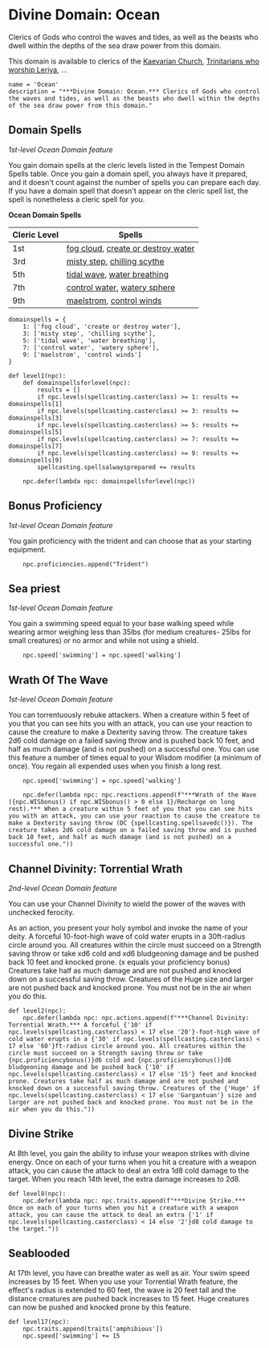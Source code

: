 # Divine Domain: Ocean
Clerics of Gods who control the waves and tides, as well as the beasts who dwell within the depths of the sea draw power from this domain.

This domain is available to clerics of the [Kaevarian Church](../../Religions/KaevarianChurch.md), [Trinitarians who worship Leriya](../../Religions/Trinitarian.md#leriya), ...

```
name = 'Ocean'
description = "***Divine Domain: Ocean.*** Clerics of Gods who control the waves and tides, as well as the beasts who dwell within the depths of the sea draw power from this domain."
```

## Domain Spells
*1st-level Ocean Domain feature*

You gain domain spells at the cleric levels listed in the Tempest Domain Spells table. Once you gain a domain spell, you always have it prepared, and it doesn't count against the number of spells you can prepare each day. If you have a domain spell that doesn't appear on the cleric spell list, the spell is nonetheless a cleric spell for you.

**Ocean Domain Spells**

Cleric Level | Spells
------------ | ------
1st	| [fog cloud](../../Magic/Spells/fog-cloud.md), [create or destroy water](../../Magic/Spells/create-or-destroy-water.md) 
3rd	| [misty step](../../Magic/Spells/misty-step.md), [chilling scythe](../../Magic/Spells/chilling-scythe.md)
5th	| [tidal wave](../../Magic/Spells/tidal-wave.md), [water breathing](../../Magic/Spells/water-breathing.md)
7th	| [control water](../../Magic/Spells/control-weather.md), [watery sphere](../../Magic/Spells/watery-sphere.md)
9th	| [maelstrom](../../Magic/Spells/maelstrom.md), [control winds](../../Magic/Spells/control-winds.md)

```
domainspells = {
    1: ['fog cloud', 'create or destroy water'],
    3: ['misty step', 'chilling scythe'],
    5: ['tidal wave', 'water breathing'],
    7: ['control water', 'watery sphere'],
    9: ['maelstrom', 'control winds']
}

def level1(npc):
    def domainspellsforlevel(npc):
        results = []
        if npc.levels(spellcasting.casterclass) >= 1: results += domainspells[1]
        if npc.levels(spellcasting.casterclass) >= 3: results += domainspells[3]
        if npc.levels(spellcasting.casterclass) >= 5: results += domainspells[5]
        if npc.levels(spellcasting.casterclass) >= 7: results += domainspells[7]
        if npc.levels(spellcasting.casterclass) >= 9: results += domainspells[9]
        spellcasting.spellsalwaysprepared += results

    npc.defer(lambda npc: domainspellsforlevel(npc))
```

## Bonus Proficiency
*1st-level Ocean Domain feature*

You gain proficiency with the trident and can choose that as your starting equipment.

```
    npc.proficiencies.append("Trident")
```

## Sea priest
*1st-level Ocean Domain feature*

You gain a swimming speed equal to your base walking speed while wearing armor weighing less than 35lbs (for medium creatures- 25lbs for small creatures) or no armor and while not using a shield.

```
    npc.speed['swimming'] = npc.speed['walking']
```

## Wrath Of The Wave
*1st-level Ocean Domain feature*

You can torrentuously rebuke attackers. When a creature within 5 feet of you that you can see hits you with an attack, you can use your reaction to cause the creature to make a Dexterity saving throw. The creature takes 2d6 cold damage on a failed saving throw and is pushed back 10 feet, and half as much damage (and is not pushed) on a successful one. You can use this feature a number of times equal to your Wisdom modifier (a minimum of once). You regain all expended uses when you finish a long rest.

```
    npc.speed['swimming'] = npc.speed['walking']

    npc.defer(lambda npc: npc.reactions.append(f"***Wrath of the Wave ({npc.WISbonus() if npc.WISbonus() > 0 else 1}/Recharge on long rest).*** When a creature within 5 feet of you that you can see hits you with an attack, you can use your reaction to cause the creature to make a Dexterity saving throw (DC {spellcasting.spellsavedc()}). The creature takes 2d6 cold damage on a failed saving throw and is pushed back 10 feet, and half as much damage (and is not pushed) on a successful one."))
```

## Channel Divinity: Torrential Wrath
*2nd-level Ocean Domain feature*

You can use your Channel Divinity to wield the power of the waves with unchecked ferocity.

As an action, you present your holy symbol and invoke the name of your deity. A forceful 10-foot-high wave of cold water erupts in a 30ft-radius circle around you. All creatures within the circle must succeed on a Strength saving throw or take xd6 cold and xd6 bludgeoning damage and be pushed back 10 feet and knocked prone. (x equals your proficiency bonus) Creatures take half as much damage and are not pushed and knocked down on a successful saving throw. Creatures of the Huge size and larger are not pushed back and knocked prone. You must not be in the air when you do this.

```
def level2(npc):
    npc.defer(lambda npc: npc.actions.append(f"***Channel Divinity: Torrential Wrath.*** A forceful {'10' if npc.levels(spellcasting.casterclass) < 17 else '20'}-foot-high wave of cold water erupts in a {'30' if npc.levels(spellcasting.casterclass) < 17 else '60'}ft-radius circle around you. All creatures within the circle must succeed on a Strength saving throw or take {npc.proficiencybonus()}d6 cold and {npc.proficiencybonus()}d6 bludgeoning damage and be pushed back {'10' if npc.levels(spellcasting.casterclass) < 17 else '15'} feet and knocked prone. Creatures take half as much damage and are not pushed and knocked down on a successful saving throw. Creatures of the {'Huge' if npc.levels(spellcasting.casterclass) < 17 else 'Gargantuan'} size and larger are not pushed back and knocked prone. You must not be in the air when you do this."))
```

## Divine Strike
At 8th level, you gain the ability to infuse your weapon strikes with divine energy. Once on each of your turns when you hit a creature with a weapon attack, you can cause the attack to deal an extra 1d8 cold damage to the target. When you reach 14th level, the extra damage increases to 2d8.

```
def level8(npc):
    npc.defer(lambda npc: npc.traits.append(f"***Divine Strike.*** Once on each of your turns when you hit a creature with a weapon attack, you can cause the attack to deal an extra {'1' if npc.levels(spellcasting.casterclass) < 14 else '2'}d8 cold damage to the target."))
```

## Seablooded
At 17th level, you have can breathe water as well as air. Your swim speed increases by 15 feet. When you use your Torrential Wrath feature, the effect's radius is extended to 60 feet, the wave is 20 feet tall and the distance creatures are pushed back increases to 15 feet. Huge creatures can now be pushed and knocked prone by this feature.

```
def level17(npc):
    npc.traits.append(traits['amphibious'])
    npc.speed['swimming'] += 15
```
